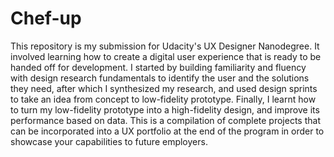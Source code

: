 # Chef-up
This repository is my submission for Udacity's UX Designer Nanodegree. It involved learning how to create a digital user experience that is ready to be handed off for development. I started by building familiarity and fluency with design research fundamentals to identify the user and the solutions they need, after which I synthesized my research, and used design sprints to take an idea from concept to low-fidelity prototype. Finally, I learnt how to turn my low-fidelity prototype into a high-fidelity design, and improve its performance based on data. 
This is a compilation of complete projects that can be incorporated into a UX portfolio at the end of the program in order to showcase your capabilities to future employers.
